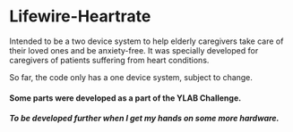 # Lifewire-Heartrate
Intended to be a two device system to help elderly caregivers take care of their loved ones and be anxiety-free. It was specially developed for caregivers of patients suffering from heart conditions.

So far, the code only has a one device system, subject to change. 

#### Some parts were developed as a part of the YLAB Challenge.
##### To be developed further when I get my hands on some more hardware.
